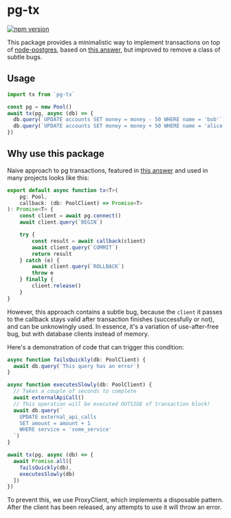 # pg-tx

[![npm version](https://badge.fury.io/js/pg-tx.svg)](https://badge.fury.io/js/pg-tx)

This package provides a minimalistic way to implement transactions on top of [node-postgres](http://node-postgres.com), based on [this answer](https://stackoverflow.com/a/65588782/312725), but improved to remove a class of subtle bugs.

## Usage

```Typescript
import tx from `pg-tx`

const pg = new Pool()
await tx(pg, async (db) => {
  db.query(`UPDATE accounts SET money = money - 50 WHERE name = 'bob'`)
  db.query(`UPDATE accounts SET money = money + 50 WHERE name = 'alice'`)
})
```

## Why use this package

Naive approach to pg transactions, featured in [this answer](https://stackoverflow.com/a/65588782/312725) and used in many projects looks like this:

```Typescript
export default async function tx<T>(
	pg: Pool,
	callback: (db: PoolClient) => Promise<T>
): Promise<T> {
	const client = await pg.connect()
	await client.query(`BEGIN`)

	try {
		const result = await callback(client)
		await client.query(`COMMIT`)
		return result
	} catch (e) {
		await client.query(`ROLLBACK`)
		throw e
	} finally {
		client.release()
	}
}
```

However, this approach contains a subtle bug, because the `client` it passes to the callback stays valid after transaction finishes (successfully or not), and can be unknowingly used. In essence, it's a variation of use-after-free bug, but with database clients instead of memory.

Here's a demonstration of code that can trigger this condition:

```Typescript
async function failsQuickly(db: PoolClient) {
  await db.query(`This query has an error`)
}

async function executesSlowly(db: PoolClient) {
  // Takes a couple of seconds to complete
  await externalApiCall()
  // This operation will be executed OUTSIDE of transaction block!
  await db.query(`
    UPDATE external_api_calls 
    SET amount = amount + 1 
    WHERE service = 'some_service'
  `)
}

await tx(pg, async (db) => {
  await Promise.all([
    failsQuickly(db),
    executesSlowly(db)
  ])
})
```

To prevent this, we use ProxyClient, which implements a disposable pattern. After the client has been released, any attempts to use it will throw an error.
